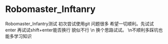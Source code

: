 # Robomaster_Inftanry
Robomaster_Infantry测试
初次尝试使用git 问题很多 希望一切顺利。先试试enter 再试试shift+enter能否换行 貌似不行 \n 换个思路试试。 \n不顺利多踩坑也能多学习知识
